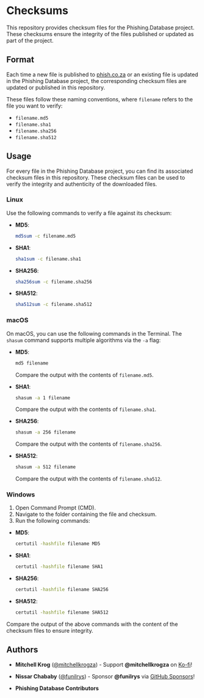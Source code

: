 # Checksums

This repository provides checksum files for the Phishing.Database project. These checksums ensure the integrity of the files published or updated as part of the project.

## Format

Each time a new file is published to [phish.co.za](https://phish.co.za) or an existing file is updated in the Phishing Database project, the corresponding checksum files are updated or published in this repository.

These files follow these naming conventions, where `filename` refers to the file you want to verify:

- `filename.md5`
- `filename.sha1`
- `filename.sha256`
- `filename.sha512`

## Usage

For every file in the Phishing Database project, you can find its associated checksum files in this repository. These checksum files can be used to verify the integrity and authenticity of the downloaded files.

### Linux

Use the following commands to verify a file against its checksum:

- **MD5**:
  ```bash
  md5sum -c filename.md5
  ```
- **SHA1**:
  ```bash
  sha1sum -c filename.sha1
  ```
- **SHA256**:
  ```bash
  sha256sum -c filename.sha256
  ```
- **SHA512**:
  ```bash
  sha512sum -c filename.sha512
  ```

### macOS

On macOS, you can use the following commands in the Terminal. The `shasum` command supports multiple algorithms via the `-a` flag:

- **MD5**:
  ```bash
  md5 filename
  ```
  Compare the output with the contents of `filename.md5`.

- **SHA1**:
  ```bash
  shasum -a 1 filename
  ```
  Compare the output with the contents of `filename.sha1`.

- **SHA256**:
  ```bash
  shasum -a 256 filename
  ```
  Compare the output with the contents of `filename.sha256`.

- **SHA512**:
  ```bash
  shasum -a 512 filename
  ```
  Compare the output with the contents of `filename.sha512`.

### Windows

1. Open Command Prompt (CMD).
2. Navigate to the folder containing the file and checksum.
3. Run the following commands:

- **MD5**:
  ```cmd
  certutil -hashfile filename MD5
  ```
- **SHA1**:
  ```cmd
  certutil -hashfile filename SHA1
  ```
- **SHA256**:
  ```cmd
  certutil -hashfile filename SHA256
  ```
- **SHA512**:
  ```cmd
  certutil -hashfile filename SHA512
  ```

Compare the output of the above commands with the content of the checksum files to ensure integrity.

## Authors

- **Mitchell Krog** ([@mitchellkrogza](https://github.com/mitchellkrogza)) - Support **@mitchellkrogza** on [Ko-fi](https://ko-fi.com/mitchellkrogza)!

- **Nissar Chababy** ([@funilrys](https://github.com/funilrys)) - Sponsor **@funilrys** via [GitHub Sponsors](https://github.com/sponsors/funilrys)!

- **Phishing Database Contributors**
